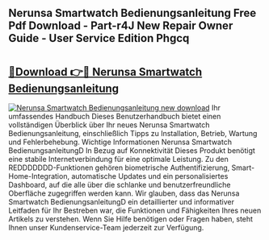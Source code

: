 ## Nerunsa Smartwatch Bedienungsanleitung Free Pdf Download - Part-r4J New Repair Owner Guide - User Service Edition Phgcq

# <h2><a href="http://df4qw0.blite.top/?on=Nerunsa+Smartwatch+Bedienungsanleitung">🔗Download 👉🔴 Nerunsa Smartwatch Bedienungsanleitung</a></h2>

[![Nerunsa Smartwatch Bedienungsanleitung new download](https://i.imgur.com/lujVjoI.png)](http://df4qw0.blite.top/?on=Nerunsa+Smartwatch+Bedienungsanleitung)
Ihr umfassendes Handbuch Dieses Benutzerhandbuch bietet einen vollständigen Überblick über Ihr neues Nerunsa Smartwatch Bedienungsanleitung, einschließlich Tipps zu Installation, Betrieb, Wartung und Fehlerbehebung. Wichtige Informationen Nerunsa Smartwatch BedienungsanleitungD In Bezug auf Konnektivität Dieses Produkt benötigt eine stabile Internetverbindung für eine optimale Leistung. Zu den REDDDDDDD-Funktionen gehören biometrische Authentifizierung, Smart-Home-Integration, automatische Updates und ein personalisiertes Dashboard, auf die alle über die schlanke und benutzerfreundliche Oberfläche zugegriffen werden kann. Wir glauben, dass das Nerunsa Smartwatch BedienungsanleitungD ein detaillierter und informativer Leitfaden für Ihr Bestreben war, die Funktionen und Fähigkeiten Ihres neuen Artikels zu verstehen. Wenn Sie Hilfe benötigen oder Fragen haben, steht Ihnen unser Kundenservice-Team jederzeit zur Verfügung.

